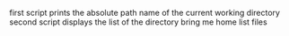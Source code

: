 first script prints the absolute path name of the current working directory
second script displays the list of the directory
bring me home
list files

